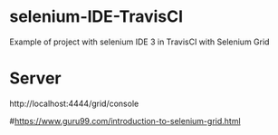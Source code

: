 # selenium-IDE-TravisCI
Example of project with selenium IDE 3 in TravisCI with Selenium Grid

# Server
http://localhost:4444/grid/console

#https://www.guru99.com/introduction-to-selenium-grid.html

